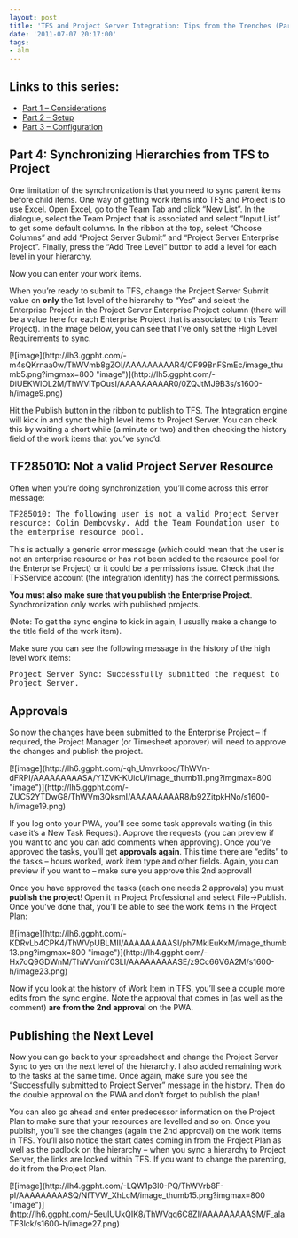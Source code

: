 ```yaml
---
layout: post
title: 'TFS and Project Server Integration: Tips from the Trenches (Part 4)'
date: '2011-07-07 20:17:00'
tags:
- alm
---
```


## Links to this series:

- [Part 1 – Considerations](http://colinsalmcorner.blogspot.com/2011/07/tfs-and-project-server-integration-tips.html)
- [Part 2 – Setup](http://colinsalmcorner.blogspot.com/2011/07/tfs-and-project-server-integration-tips_07.html)
- [Part 3 – Configuration](http://colinsalmcorner.blogspot.com/2011/07/tfs-and-project-server-integration-tips_165.html)

## Part 4: Synchronizing Hierarchies from TFS to Project

One limitation of the synchronization is that you need to sync parent items before child items. One way of getting work items into TFS and Project is to use Excel. Open Excel, go to the Team Tab and click “New List”. In the dialogue, select the Team Project that is associated and select “Input List” to get some default columns. In the ribbon at the top, select “Choose Columns” and add “Project Server Submit” and “Project Server Enterprise Project”. Finally, press the “Add Tree Level” button to add a level for each level in your hierarchy.

Now you can enter your work items.

When you’re ready to submit to TFS, change the Project Server Submit value on **only** the 1st level of the hierarchy to “Yes” and select the Enterprise Project in the Project Server Enterprise Project column (there will be a value here for each Enterprise Project that is associated to this Team Project). In the image below, you can see that I’ve only set the High Level Requirements to sync.

<!--kg-card-begin: html-->[![image](http://lh3.ggpht.com/-m4sQKrnaa0w/ThWVmb8gZOI/AAAAAAAAAR4/OF99BnFSmEc/image_thumb5.png?imgmax=800 "image")](http://lh5.ggpht.com/-DiUEKWlOL2M/ThWVlTpOusI/AAAAAAAAAR0/0ZQJtMJ9B3s/s1600-h/image9.png)<!--kg-card-end: html-->

Hit the Publish button in the ribbon to publish to TFS. The Integration engine will kick in and sync the high level items to Project Server. You can check this by waiting a short while (a minute or two) and then checking the history field of the work items that you’ve sync’d.

## TF285010: Not a valid Project Server Resource

Often when you’re doing synchronization, you’ll come across this error message:

<!--kg-card-begin: html--><font face="Courier New">TF285010: The following user is not a valid Project Server resource: Colin Dembovsky. Add the Team Foundation user to the enterprise resource pool.</font><!--kg-card-end: html-->

This is actually a generic error message (which could mean that the user is not an enterprise resource or has not been added to the resource pool for the Enterprise Project) or it could be a permissions issue. Check that the TFSService account (the integration identity) has the correct permissions.

**You must also make sure that you publish the Enterprise Project**. Synchronization only works with published projects.

(Note: To get the sync engine to kick in again, I usually make a change to the title field of the work item).

Make sure you can see the following message in the history of the high level work items:

<!--kg-card-begin: html--><font face="Courier New">Project Server Sync: Successfully submitted the request to Project Server.</font><!--kg-card-end: html-->
## Approvals

So now the changes have been submitted to the Enterprise Project – if required, the Project Manager (or Timesheet approver) will need to approve the changes and publish the project.

<!--kg-card-begin: html-->[![image](http://lh6.ggpht.com/-qh_Umvrkooo/ThWVn-dFRPI/AAAAAAAAASA/Y1ZVK-KUicU/image_thumb11.png?imgmax=800 "image")](http://lh5.ggpht.com/-ZUC52YTDwG8/ThWVm3QksmI/AAAAAAAAAR8/b92ZitpkHNo/s1600-h/image19.png)<!--kg-card-end: html-->

If you log onto your PWA, you’ll see some task approvals waiting (in this case it’s a New Task Request). Approve the requests (you can preview if you want to and you can add comments when approving). Once you’ve approved the tasks, you’ll get **approvals again**. This time there are “edits” to the tasks – hours worked, work item type and other fields. Again, you can preview if you want to – make sure you approve this 2nd approval!

Once you have approved the tasks (each one needs 2 approvals) you must **publish the project**! Open it in Project Professional and select File-\>Publish. Once you’ve done that, you’ll be able to see the work items in the Project Plan:

<!--kg-card-begin: html-->[![image](http://lh6.ggpht.com/-KDRvLb4CPK4/ThWVpUBLMII/AAAAAAAAASI/ph7MklEuKxM/image_thumb13.png?imgmax=800 "image")](http://lh4.ggpht.com/-Hx7oQ9GDWnM/ThWVomY03LI/AAAAAAAAASE/z9Cc66V6A2M/s1600-h/image23.png)<!--kg-card-end: html-->

Now if you look at the history of Work Item in TFS, you’ll see a couple more edits from the sync engine. Note the approval that comes in (as well as the comment) **are from the 2nd approval** on the PWA.

## Publishing the Next Level

Now you can go back to your spreadsheet and change the Project Server Sync to yes on the next level of the hierarchy. I also added remaining work to the tasks at the same time. Once again, make sure you see the “Successfully submitted to Project Server” message in the history. Then do the double approval on the PWA and don’t forget to publish the plan!

You can also go ahead and enter predecessor information on the Project Plan to make sure that your resources are levelled and so on. Once you publish, you’ll see the changes (again the 2nd approval) on the work items in TFS. You’ll also notice the start dates coming in from the Project Plan as well as the padlock on the hierarchy – when you sync a hierarchy to Project Server, the links are locked within TFS. If you want to change the parenting, do it from the Project Plan.

<!--kg-card-begin: html-->[![image](http://lh4.ggpht.com/-LQW1p3l0-PQ/ThWVrb8F-pI/AAAAAAAAASQ/NfTVW_XhLcM/image_thumb15.png?imgmax=800 "image")](http://lh6.ggpht.com/-5euIUUkQIK8/ThWVqq6C8ZI/AAAAAAAAASM/F_aIaTF3lck/s1600-h/image27.png)<!--kg-card-end: html-->